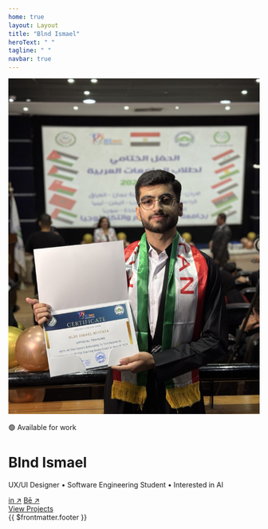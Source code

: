 ```yaml
---
home: true
layout: Layout
title: "Blnd Ismael"
heroText: " "
tagline: " "
navbar: true
---
```


<div class="hero">
  <div class="hero__image">
    <img src="/images/home/blnd2.jpg" alt="Blnd Ismael" />
  </div>

  <p class="hero__status">🟢 Available for work</p>

  <h1 class="hero__name">Blnd <span>Ismael</span></h1>
  <p class="hero__role">
    UX/UI Designer • Software Engineering Student • Interested in AI
  </p>

  <div class="hero__socials">
    <a href="https://www.linkedin.com/in/blnd-ismael-81495a256/" target="_blank">in ↗</a>
    <a href="https://www.behance.net/blnd0" target="_blank">Bē ↗</a>
  </div>

  <div class="hero__btn">
    <a href="/projects/" class="primary-btn">View Projects</a>
  </div>
</div>


<ProjectList />
<CertificationList />
<SkillList />

<footer>
{{ $frontmatter.footer }}
</footer>
